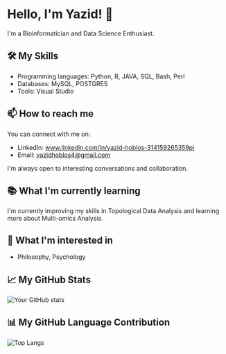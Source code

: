 # Hello, I'm Yazid! 👋

I'm a Bioinformatician and Data Science Enthusiast.

## 🛠️ My Skills

- Programming languages: Python, R, JAVA, SQL, Bash, Perl
- Databases: MySQL, POSTGRES
- Tools: Visual Studio

## 📫 How to reach me

You can connect with me on:

- LinkedIn: www.linkedin.com/in/yazid-hoblos-314159265359pi
- Email: yazidhoblos4@gmail.com

I'm always open to interesting conversations and collaboration.

## 📚 What I'm currently learning

I'm currently improving my skills in Topological Data Analysis and learning more about Multi-omics Analysis.

## 🌱 What I'm interested in

- Philosophy, Psychology

## 📈 My GitHub Stats

![Your GitHub stats](https://github-readme-stats.vercel.app/api?username=yazid-hoblos&show_icons=true)

## 📊 My GitHub Language Contribution

![Top Langs](https://github-readme-stats.vercel.app/api/top-langs/?username=yazid-hoblos&theme=tokyonight)


